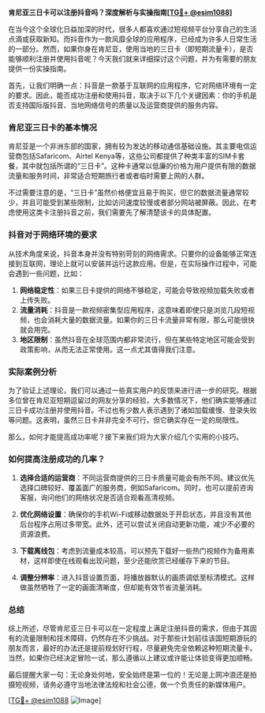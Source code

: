 **肯尼亚三日卡可以注册抖音吗？深度解析与实操指南[[TG💪+ @esim1088](https://t.me/s/esim1088)]**

在当今这个全球化日益加深的时代，很多人都喜欢通过短视频平台分享自己的生活点滴或获取新知。而抖音作为一款风靡全球的应用程序，已经成为许多人日常生活的一部分。然而，如果你身在肯尼亚，使用当地的三日卡（即短期流量卡），是否能够顺利注册并使用抖音呢？今天我们就来详细探讨这个问题，并为有需要的朋友提供一份实操指南。

首先，让我们明确一点：抖音是一款基于互联网的应用程序，它对网络环境有一定的要求。因此，能否成功注册和使用抖音，取决于以下几个关键因素：你的手机是否支持国际版抖音、当地网络信号的质量以及运营商提供的服务内容。

### 肯尼亚三日卡的基本情况

肯尼亚是一个非洲东部的国家，拥有较为发达的移动通信基础设施。其主要电信运营商包括Safaricom、Airtel Kenya等，这些公司都提供了种类丰富的SIM卡套餐，其中就包括所谓的“三日卡”。这种卡通常以低廉的价格为用户提供有限的数据流量和服务时间，非常适合短期旅行者或者临时需要上网的人群。

不过需要注意的是，“三日卡”虽然价格便宜且易于购买，但它的数据流量通常较少，并且可能受到某些限制，比如访问速度较慢或者部分网站被屏蔽。因此，在考虑使用这类卡注册抖音之前，我们需要先了解清楚该卡的具体配置。

### 抖音对于网络环境的要求

从技术角度来说，抖音本身并没有特别苛刻的网络需求。只要你的设备能够正常连接到互联网，理论上就可以安装并运行这款应用。但是，在实际操作过程中，可能会遇到一些问题，比如：

1. **网络稳定性**：如果三日卡提供的网络不够稳定，可能会导致视频加载失败或者上传失败。
2. **流量消耗**：抖音是一款视频密集型应用程序，这意味着即使只是浏览几段短视频，也会消耗大量的数据流量。如果你的三日卡流量非常有限，那么可能很快就会用完。
3. **地区限制**：虽然抖音在全球范围内都非常流行，但在某些特定地区可能会受到政策影响，从而无法正常使用。这一点尤其值得我们注意。

### 实际案例分析

为了验证上述理论，我们可以通过一些真实用户的反馈来进行进一步的研究。根据多位曾在肯尼亚短期逗留过的网友分享的经验，大多数情况下，他们确实能够通过三日卡成功注册并使用抖音。不过也有少数人表示遇到了诸如加载缓慢、登录失败等问题。这表明，虽然三日卡并非完全不可行，但它确实存在一定的局限性。

那么，如何才能提高成功率呢？接下来我们将为大家介绍几个实用的小技巧。

### 如何提高注册成功的几率？

1. **选择合适的运营商**：不同运营商提供的三日卡质量可能会有所不同。建议优先选择口碑较好、覆盖面广的服务商，例如Safaricom。同时，也可以提前咨询客服，询问他们的网络状况是否适合观看高清视频。

2. **优化网络设置**：确保你的手机Wi-Fi或移动数据处于开启状态，并且没有其他后台程序占用过多带宽。此外，还可以尝试关闭自动更新功能，减少不必要的资源浪费。

3. **下载离线包**：考虑到流量成本较高，可以预先下载好一些热门视频作为备用素材，这样即使在线观看出现问题，至少还能欣赏已经缓存下来的节目。

4. **调整分辨率**：进入抖音设置页面，将播放器默认的画质调低至标清模式。这样做虽然牺牲了一定的画面清晰度，但却能有效节省流量消耗。

### 总结

综上所述，尽管肯尼亚三日卡可以在一定程度上满足注册抖音的需求，但由于其固有的流量限制和技术障碍，仍然存在不少挑战。对于那些计划前往该国短期游玩的朋友而言，最好的办法还是提前规划好行程，尽量避免完全依赖这种短期流量卡。当然，如果你已经决定冒险一试，那么遵循以上建议或许能让体验变得更加顺畅。

最后提醒大家一句：无论身处何地，安全始终是第一位的！无论是上网冲浪还是拍摄短视频，请务必遵守当地法律法规和社会公德，做一个负责任的新媒体用户。

[[TG💪+ @esim1088](https://t.me/s/esim1088) ![Image](https://i.postimg.cc/4NQfJmqS/Snipaste-2025-05-13-00-14-12.png)]
